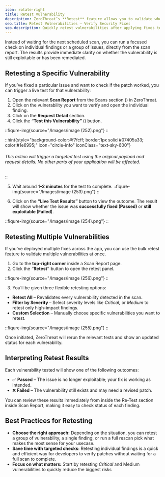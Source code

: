 ```yaml
---
icon: rotate-right
title: Retest Vulnerability
description: ZeroThreat’s **Retest** feature allows you to validate whether a vulnerability has been successfully fixed without having to run a full scan all over again. This is especially helpful for developers and security teams who want to quickly check if their fix actually worked.
seo.title: Retest Vulnerabilities – Verify Security Fixes
seo.description: Quickly retest vulnerabilities after applying fixes to confirm the applied remediation, reducing the need to rescan entirely.
---
```





Instead of waiting for the next scheduled scan, you can run a focused check on individual findings or a group of issues, directly from the scan report. The results provide immediate clarity on whether the vulnerability is still exploitable or has been remediated.



## Retesting a Specific Vulnerability

If you’ve fixed a particular issue and want to check if the patch worked, you can trigger a live test for that vulnerability:

1. Open the relevant **Scan Report** from the Scans section (<img src="https://zerothreat.gitbook.io/~gitbook/image?url=https%3A%2F%2F1825008717-files.gitbook.io%2F%7E%2Ffiles%2Fv0%2Fb%2Fgitbook-x-prod.appspot.com%2Fo%2Fspaces%252Fs6Y7hKb1RwZWFZo4EnUm%252Fuploads%252F2WAzy404Qwih5zrE9v8M%252Fimage.png%3Falt%3Dmedia%26token%3Dbb82a4e6-558c-439b-a252-e14cda4941d5&#x26;width=37&#x26;dpr=4&#x26;quality=100&#x26;sign=60d454df&#x26;sv=2" alt="" data-size="line">) in ZeroThreat.
2. Click on the vulnerability you want to verify and open the individual finding.
3. Click on the **Request Detail** section.
4. Click the **“Test this Vulnerability”** (<img src="/Images/image (251).png" alt="" data-size="line">) button.

::fiqure-img{source="/Images/image (252).png"}
::

::hint{style="background-color:#f7fcff; border:1px solid #07405a33; color:#1e6995;" icon="circle-info" iconClass="text-sky-600"}
###### This action will trigger a targeted test using the original payload and request details. No other parts of your application will be affected.
::

5. Wait around **1–2 minutes** for the test to complete.
::fiqure-img{source="/Images/image (253).png"}
::

6. Click on the **“Live Test Results”** button to view the outcome. The result will show whether the issue was **successfully fixed (Passed)** or **still exploitable (Failed)**.

::fiqure-img{source="/Images/image (254).png"}
::

## Retesting Multiple Vulnerabilities

If you’ve deployed multiple fixes across the app, you can use the bulk retest feature to validate multiple vulnerabilities at once.

1. Go to the **top-right corner** inside a Scan Report page.
2. Click the **“Retest”** button to open the retest panel.

::fiqure-img{source="/Images/image (256).png"}
::

3. You’ll be given three flexible retesting options:

* **Retest All** – Revalidates every vulnerability detected in the scan.
* **Filter by Severity** – Select severity levels like _Critical_, or _Medium_ to retest only high-impact findings.
* **Custom Selection** – Manually choose specific vulnerabilities you want to retest.


::fiqure-img{source="/Images/image (255).png"}
::

Once initiated, ZeroThreat will rerun the relevant tests and show an updated status for each vulnerability.

## Interpreting Retest Results

Each vulnerability tested will show one of the following outcomes:

* ✅ **Passed** – The issue is no longer exploitable; your fix is working as intended.
* ❌ **Failed** – The vulnerability still exists and may need a revised patch.

You can review these results immediately from inside the Re-Test section inside Scan Report, making it easy to check status of each finding.

## Best Practices for Retesting

* **Choose the right approach:** Depending on the situation, you can retest a group of vulnerability, a single finding, or run a full rescan pick what makes the most sense for your usecase.
* **Save time with targeted checks:** Retesting individual findings is a quick and efficient way for developers to verify patches without waiting for a full scan to complete.
* **Focus on what matters:** Start by retesting _Critical_ and Medium vulnerabilities to quickly reduce the biggest risks